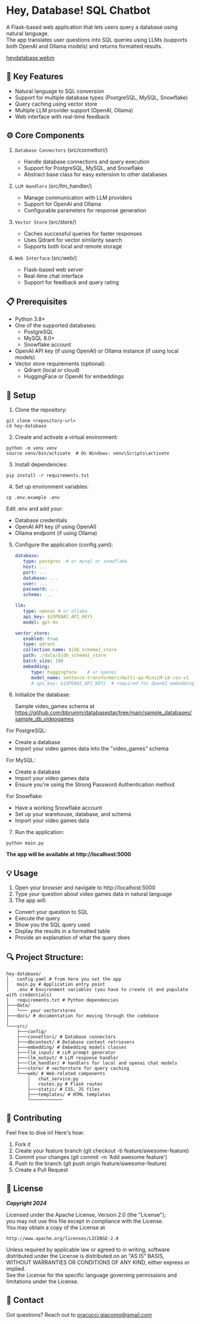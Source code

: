 # Hey, Database! SQL Chatbot

A Flask-based web application that lets users query a database using natural language.  
The app translates user questions into SQL queries using LLMs (supports both OpenAI and Ollama models) and returns formatted results.

[heydatabase.webm](https://github.com/user-attachments/assets/0bf67ffd-fd4b-4d39-8ef6-be8381e95738)

## 🚀 Key Features

- Natural language to SQL conversion
- Support for multiple database types (PostgreSQL, MySQL, Snowflake)
- Query caching using vector store
- Multiple LLM provider support (OpenAI, Ollama)
- Web interface with real-time feedback

## ⚙️ Core Components

1. `Database Connectors` (src/connettori/)

   - Handle database connections and query execution
   - Support for PostgreSQL, MySQL, and Snowflake
   - Abstract base class for easy extension to other databases


2. `LLM Handlers` (src/llm_handler/)

   - Manage communication with LLM providers
   - Support for OpenAI and Ollama
   - Configurable parameters for response generation


3. `Vector Store` (src/store/)

   - Caches successful queries for faster responses
   - Uses Qdrant for vector similarity search
   - Supports both local and remote storage


4. `Web Interface` (src/web/)

   - Flask-based web server
   - Real-time chat interface
   - Support for feedback and query rating

## 📋 Prerequisites

- Python 3.8+
- One of the supported databases:
   - PostgreSQL  
   - MySQL 8.0+  
   - Snowflake account  
- OpenAI API key (if using OpenAI) or Ollama instance (if using local models)
- Vector store requirements (optional):
   - Qdrant (local or cloud)
   - HuggingFace or OpenAI for embeddings

## 🔧 Setup

1. Clone the repository:
```
git clone <repository-url>
cd hey-database
```

2. Create and activate a virtual environment:
```
python -m venv venv
source venv/bin/activate  # On Windows: venv\Scripts\activate
```

3. Install dependencies:
```
pip install -r requirements.txt
```

4. Set up environment variables:
```
cp .env.example .env
```
Edit .env and add your:  

- Database credentials  
- OpenAI API key (if using OpenAI)  
- Ollama endpoint (if using Ollama)  

5. Configure the application (config.yaml):
   ```yaml
   database:
      type: postgres  # or mysql or snowflake
      host: ...
      port: ...
      database: ...
      user: ...
      password: ...
      schema: ...

   llm:
      type: openai # or ollama
      api_key: ${OPENAI_API_KEY}
      model: gpt-4o

   vector_store:
      enabled: true
      type: qdrant
      collection_name: ${db_schema}_store
      path: ./data/${db_schema}_store
      batch_size: 100
      embedding:
         type: huggingface    # or openai
         model_name: sentence-transformers/multi-qa-MiniLM-L6-cos-v1
         # api_key: ${OPENAI_API_KEY}  # required for OpenAI embeddings
   ```

6. Initialize the database:

   Sample video_games schema at https://github.com/bbrumm/databasestar/tree/main/sample_databases/sample_db_videogames  

For PostgreSQL:  
   - Create a database
   - Import your video games data into the "video_games" schema  
  
For MySQL:  
   - Create a database  
   - Import your video games data  
   - Ensure you're using the Strong Password Authentication method  
  
For Snowflake:  
   - Have a working Snowflake account  
   - Set up your warehouse, database, and schema  
   - Import your video games data  

7. Run the application:
```
python main.py
```

   **The app will be available at http://localhost:5000**

## 💡 Usage

1. Open your browser and navigate to http://localhost:5000  
2. Type your question about video games data in natural language  
3. The app will:  
- Convert your question to SQL
- Execute the query  
- Show you the SQL query used  
- Display the results in a formatted table  
- Provide an explanation of what the query does  


## 🔍 Project Structure:
```
hey-database/
│   config.yaml # from here you set the app
│   main.py # Application entry point
|   .env # Environment variables (you have to create it and populate with credentials)
│   requirements.txt # Python dependencies
├───data/
│   └─── your vectorstores
├───docs/ # documentation for moving through the codebase
│
└───src/
    ├───config/
    ├───connettori/ # Database connectors
    ├───dbcontext/ # Database context retrievers
    ├───embedding/ # Embedding models classes
    ├───llm_input/ # LLM prompt generator
    ├───llm_output/ # LLM response handler
    ├───llm_handler/ # handlers for local and openai chat models
    ├───store/ # vectorstore for query caching
    └───web/ # Web-related components
        │   chat_service.py
        │   routes.py # Flask routes
        ├───static/ # CSS, JS files
        ├───templates/ # HTML templates
        └────────────
```

## 🤝 Contributing
Feel free to dive in! Here's how:

1. Fork it  
2. Create your feature branch (git checkout -b feature/awesome-feature)  
3. Commit your changes (git commit -m 'Add awesome feature')  
4. Push to the branch (git push origin feature/awesome-feature)  
5. Create a Pull Request

## 📝 License
***Copyright 2024***

Licensed under the Apache License, Version 2.0 (the "License");  
you may not use this file except in compliance with the License.  
You may obtain a copy of the License at  
```
http://www.apache.org/licenses/LICENSE-2.0
```

Unless required by applicable law or agreed to in writing, software  
distributed under the License is distributed on an "AS IS" BASIS,  
WITHOUT WARRANTIES OR CONDITIONS OF ANY KIND, either express or implied.  
See the License for the specific language governing permissions and  
limitations under the License.  

## 📧 Contact
Got questions? Reach out to pracucci.giacomo@gmail.com
